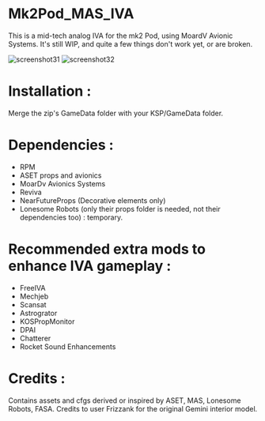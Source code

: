 # Mk2Pod_MAS_IVA

This is a mid-tech analog IVA for the mk2 Pod, using MoardV Avionic Systems.
It's still WIP, and quite a few things don't work yet, or are broken.

![screenshot31](https://github.com/user-attachments/assets/c6872634-dc27-4088-abb5-9c6c8fba15a8)
![screenshot32](https://github.com/user-attachments/assets/6c33d774-f8f8-43a6-ae84-4e8eec9f69fb)

# Installation : 
Merge the zip's GameData folder with your KSP/GameData folder.

# Dependencies : 
- RPM
- ASET props and avionics
- MoarDv Avionics Systems
- Reviva
- NearFutureProps (Decorative elements only)
- Lonesome Robots (only their props folder is needed, not their dependencies too) : temporary.

# Recommended extra mods to enhance IVA gameplay : 
- FreeIVA
- Mechjeb
- Scansat
- Astrogrator
- KOSPropMonitor
- DPAI
- Chatterer
- Rocket Sound Enhancements

# Credits :
Contains assets and cfgs derived or inspired by ASET, MAS, Lonesome Robots, FASA.
Credits to user Frizzank for the original Gemini interior model.
